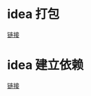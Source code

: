 # idea 打包

[链接](https://blog.csdn.net/fengfengchen95/article/details/79915346)

# idea 建立依赖

[链接](https://www.iteye.com/blog/zyjustin9-2172445)
